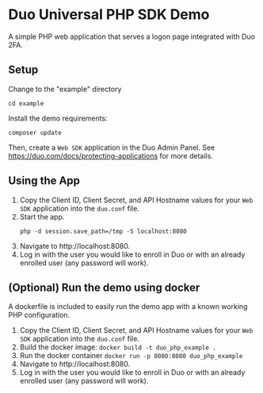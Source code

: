 # Duo Universal PHP SDK Demo

A simple PHP web application that serves a logon page integrated with Duo 2FA.

## Setup
Change to the "example" directory
```
cd example
```

Install the demo requirements:
```
composer update
```

Then, create a `Web SDK` application in the Duo Admin Panel. See https://duo.com/docs/protecting-applications for more details.

## Using the App

1. Copy the Client ID, Client Secret, and API Hostname values for your `Web SDK` application into the `duo.conf` file.
1. Start the app.
    ```
    php -d session.save_path=/tmp -S localhost:8080
    ```
1. Navigate to http://localhost:8080.
1. Log in with the user you would like to enroll in Duo or with an already enrolled user (any password will work).

## (Optional) Run the demo using docker

A dockerfile is included to easily run the demo app with a known working PHP configuration.

1. Copy the Client ID, Client Secret, and API Hostname values for your `Web SDK` application into the `duo.conf` file.
1. Build the docker image: `docker build -t duo_php_example .`
1. Run the docker container `docker run -p 8080:8080 duo_php_example`
1. Navigate to http://localhost:8080.
1. Log in with the user you would like to enroll in Duo or with an already enrolled user (any password will work).
